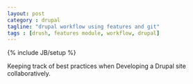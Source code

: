 ```yaml
---
layout: post
category : drupal
tagline: "drupal workflow using features and git"
tags : [drush, features module, workflow, drupal]
---
```

{% include JB/setup %}

Keeping track of best  practices when Developing a Drupal site collaboratively. 

